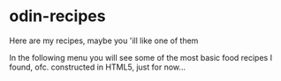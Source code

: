 # odin-recipes
Here are my recipes, maybe you 'ill like one of them

In the following menu you will see some of the most basic food recipes I found, ofc. constructed in HTML5, just for now...
